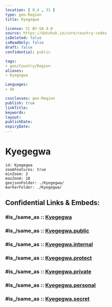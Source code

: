 ```yaml
---
location: [ 0.4 , 31 ] 
type: geo-Region
title: Kyegegwa

license: CC BY-SA 4.0
source: https://datahub.io/core/country-codes
isDeleted: false
isReadOnly: false
draft: false
confidential: public

tags:
- geo/Country/Region
aliases:
- Kyegegwa

Languages:
- de

cssclasses: geo-Region
publish: true
linkTitle: 
keywords: 
layout: 
publishDate: 
expiryDate: 
---
```


# Kyegegwa

```leaflet
id: Kyegegwa
zoomFeatures: true 
minZoom: 2 
maxZoom: 18
geojsonFolder: ./Kyegegwa/
markerFolder: ./Kyegegwa/
```


## Confidential Links & Embeds: 

### #is_/same_as :: [Kyegegwa](/_Standards/Earth/Continent/Africa/Africa~Central/Uganda/regions~Uganda/Uganda~West/Kyegegwa.md) 

### #is_/same_as :: [Kyegegwa.public](/_public/Earth/Continent/Africa/Africa~Central/Uganda/regions~Uganda/Uganda~West/Kyegegwa.public.md) 

### #is_/same_as :: [Kyegegwa.internal](/_internal/Earth/Continent/Africa/Africa~Central/Uganda/regions~Uganda/Uganda~West/Kyegegwa.internal.md) 

### #is_/same_as :: [Kyegegwa.protect](/_protect/Earth/Continent/Africa/Africa~Central/Uganda/regions~Uganda/Uganda~West/Kyegegwa.protect.md) 

### #is_/same_as :: [Kyegegwa.private](/_private/Earth/Continent/Africa/Africa~Central/Uganda/regions~Uganda/Uganda~West/Kyegegwa.private.md) 

### #is_/same_as :: [Kyegegwa.personal](/_personal/Earth/Continent/Africa/Africa~Central/Uganda/regions~Uganda/Uganda~West/Kyegegwa.personal.md) 

### #is_/same_as :: [Kyegegwa.secret](/_secret/Earth/Continent/Africa/Africa~Central/Uganda/regions~Uganda/Uganda~West/Kyegegwa.secret.md)

